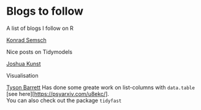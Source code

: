 # Blogs to follow
A list of blogs I follow on R

[Konrad Semsch](https://konradsemsch.netlify.app/)

Nice posts on Tidymodels

[Joshua Kunst](http://jkunst.com/)

Visualisation

[Tyson Barrett](https://tysonbarrett.com)
Has done some greate work on list-columns with `data.table` [see here][https://psyarxiv.com/u8ekc/].    
You can also check out the package `tidyfast`


